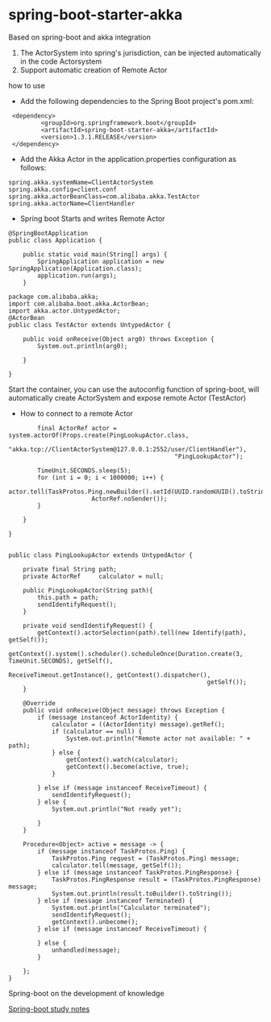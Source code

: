 # spring-boot-starter-akka
Based on spring-boot and akka integration
1. The ActorSystem into spring's jurisdiction, can be injected automatically in the code Actorsystem
2. Support automatic creation of Remote Actor

how to use

* Add the following dependencies to the Spring Boot project's pom.xml:
```
 <dependency>
         <groupId>org.springframework.boot</groupId>
         <artifactId>spring-boot-starter-akka</artifactId>
         <version>1.3.1.RELEASE</version>
 </dependency>
 ```
* Add the Akka Actor in the application.properties configuration as follows:
```
spring.akka.systemName=ClientActorSystem
spring.akka.config=client.conf
spring.akka.actorBeanClass=com.alibaba.akka.TestActor
spring.akka.actorName=ClientHandler
```
* Spring boot Starts and writes Remote Actor
```
@SpringBootApplication
public class Application {

    public static void main(String[] args) {
        SpringApplication application = new SpringApplication(Application.class);
        application.run(args);
    }

package com.alibaba.akka;
import com.alibaba.boot.akka.ActorBean;
import akka.actor.UntypedActor;
@ActorBean
public class TestActor extends UntypedActor {

    public void onReceive(Object arg0) throws Exception {
        System.out.println(arg0);

    }

}
```
Start the container, you can use the autoconfig function of spring-boot, will automatically create ActorSystem and expose remote Actor (TestActor)
* How to connect to a remote Actor
```
        final ActorRef actor = system.actorOf(Props.create(PingLookupActor.class,
                                                           "akka.tcp://ClientActorSystem@127.0.0.1:2552/user/ClientHandler"),
                                              "PingLookupActor");

        TimeUnit.SECONDS.sleep(5);
        for (int i = 0; i < 1000000; i++) {
            actor.tell(TaskProtos.Ping.newBuilder().setId(UUID.randomUUID().toString()).setNow(System.currentTimeMillis()).build(),
                       ActorRef.noSender());
        }

    }

}


public class PingLookupActor extends UntypedActor {

    private final String path;
    private ActorRef     calculator = null;

    public PingLookupActor(String path){
        this.path = path;
        sendIdentifyRequest();
    }

    private void sendIdentifyRequest() {
        getContext().actorSelection(path).tell(new Identify(path), getSelf());
        getContext().system().scheduler().scheduleOnce(Duration.create(3, TimeUnit.SECONDS), getSelf(),
                                                       ReceiveTimeout.getInstance(), getContext().dispatcher(),
                                                       getSelf());
    }

    @Override
    public void onReceive(Object message) throws Exception {
        if (message instanceof ActorIdentity) {
            calculator = ((ActorIdentity) message).getRef();
            if (calculator == null) {
                System.out.println("Remote actor not available: " + path);
            } else {
                getContext().watch(calculator);
                getContext().become(active, true);
            }

        } else if (message instanceof ReceiveTimeout) {
            sendIdentifyRequest();
        } else {
            System.out.println("Not ready yet");

        }
    }

    Procedure<Object> active = message -> {
        if (message instanceof TaskProtos.Ping) {
            TaskProtos.Ping request = (TaskProtos.Ping) message;
            calculator.tell(message, getSelf());
        } else if (message instanceof TaskProtos.PingResponse) {
            TaskProtos.PingResponse result = (TaskProtos.PingResponse) message;
            System.out.println(result.toBuilder().toString());
        } else if (message instanceof Terminated) {
            System.out.println("Calculator terminated");
            sendIdentifyRequest();
            getContext().unbecome();
        } else if (message instanceof ReceiveTimeout) {

        } else {
            unhandled(message);
        }

    };
}

```
Spring-boot on the development of knowledge

<a href ="http://www.jianshu.com/users/aa6df7dd83ec/latest_articles">Spring-boot study notes</a>
